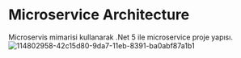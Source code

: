 # Microservice Architecture
Microservis mimarisi kullanarak .Net 5 ile microservice proje yapısı. 
![114802958-42c15d80-9da7-11eb-8391-ba0abf87a1b1](https://github.com/MetinTopcu/WebandApi/assets/70098939/e28d4507-ca21-4f00-a92f-8af94ea51a80)
